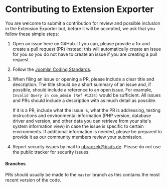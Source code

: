 # Contributing to Extension Exporter

You are welcome to submit a contribution for review and possible inclusion in the Extension Exporter but, before it will be accepted, we ask that you follow these simple steps:

1) Open an issue here on GitHub. If you can, please provide a fix and create a pull request (PR) instead; this will automatically create an issue for you so you do not have to create an issue if you are creating a pull request.

2) Follow the [Joomla! Coding Standards](https://developer.joomla.org/coding-standards.html).

3) When filing an issue or opening a PR, please include a clear title and description. The title should be a short summary of an issue and, if possible, should include a reference to an open issue. For example, `Invalid Query in com_admin (Ref #1234)` would be sufficient. All issues and PRs should include a description with as much detail as possible.
 
    If it is a PR, include what the issue is, what the PR is addressing, testing instructions and environmental information (PHP version, database driver and version, and other data you can retrieve from your site's system information view) in case the issue is specific to certain environments. If additional information is needed, please be prepared to provide it as our community members review your submission.

4) Report security issues by mail to nbraczek@bsds.de. Please do not use the public tracker for security issues.

#### Branches

PRs should usually be made to the `master` branch as this contains the most recent version of the code.
